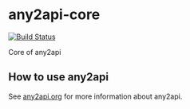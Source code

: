 # any2api-core

[![Build Status](https://travis-ci.org/any2api/any2api-core.svg?branch=master)](https://travis-ci.org/any2api/any2api-core)

Core of any2api



## How to use any2api

See [any2api.org](http://any2api.org) for more information about any2api.
